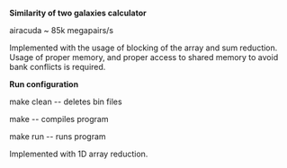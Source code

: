 **Similarity of two galaxies calculator**

airacuda ~ 85k megapairs/s

Implemented with the usage of blocking of the array and sum reduction. Usage of proper memory, and proper access to shared memory to avoid bank conflicts is required.

**Run configuration**

make clean -- deletes bin files

make  -- compiles program

make run -- runs program

Implemented with 1D array reduction.
